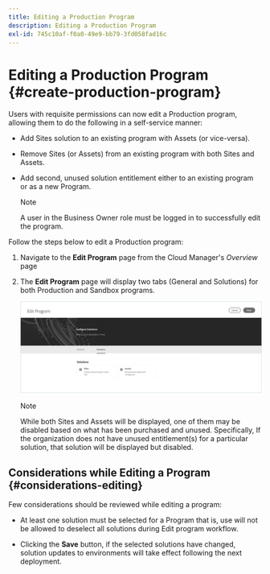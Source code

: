 ```yaml
---
title: Editing a Production Program 
description: Editing a Production Program
exl-id: 745c10af-f0a0-49e9-bb79-3fd058fad16c
---
```

# Editing a Production Program {#create-production-program}

Users with requisite permissions can now edit a Production program, allowing them to do the following in a self-service manner:

* Add Sites solution to an existing program with Assets (or vice-versa).
* Remove Sites (or Assets) from an existing program with both Sites and Assets.
* Add second, unused solution entitlement either to an existing program or as a new Program.

   >[!NOTE]
   >A user in the Business Owner role must be logged in to successfully edit the program.

Follow the steps below to edit a Production program:

1. Navigate to the **Edit Program** page from the Cloud Manager's *Overview* page

1. The **Edit Program** page will display two tabs (General and Solutions) for both Production and Sandbox programs.

   ![](assets/edit-program.png)

   >[!NOTE]
   >While both Sites and Assets will be displayed, one of them may be disabled based on what has been purchased and unused. Specifically, If the organization does not have unused entitlement(s) for a particular solution, that solution will be displayed but disabled.

## Considerations while Editing a Program {#considerations-editing}

Few considerations should be reviewed while editing a program:

* At least one solution must be selected for a Program that is, use will not be allowed to deselect all solutions during Edit program workflow. 

* Clicking the **Save** button, if the selected solutions have changed, solution updates to environments will take effect following the next deployment.
